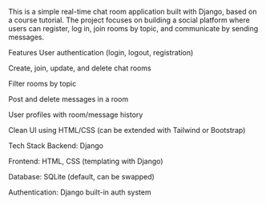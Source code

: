 This is a simple real-time chat room application built with Django, based on a course tutorial. The project focuses on building a social platform where users can register, log in, join rooms by topic, and communicate by sending messages.

Features
User authentication (login, logout, registration)

Create, join, update, and delete chat rooms

Filter rooms by topic

Post and delete messages in a room

User profiles with room/message history

Clean UI using HTML/CSS (can be extended with Tailwind or Bootstrap)

Tech Stack
Backend: Django

Frontend: HTML, CSS (templating with Django)

Database: SQLite (default, can be swapped)

Authentication: Django built-in auth system
